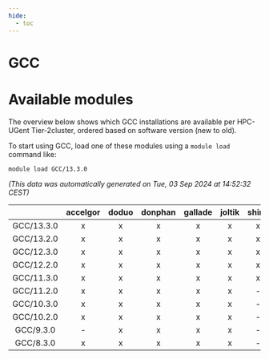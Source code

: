 ```yaml
---
hide:
  - toc
---
```


GCC
===

# Available modules


The overview below shows which GCC installations are available per HPC-UGent Tier-2cluster, ordered based on software version (new to old).

To start using GCC, load one of these modules using a `module load` command like:

```shell
module load GCC/13.3.0
```

*(This data was automatically generated on Tue, 03 Sep 2024 at 14:52:32 CEST)*  

| |accelgor|doduo|donphan|gallade|joltik|shinx|skitty|
| :---: | :---: | :---: | :---: | :---: | :---: | :---: | :---: |
|GCC/13.3.0|x|x|x|x|x|x|x|
|GCC/13.2.0|x|x|x|x|x|x|x|
|GCC/12.3.0|x|x|x|x|x|x|x|
|GCC/12.2.0|x|x|x|x|x|x|x|
|GCC/11.3.0|x|x|x|x|x|x|x|
|GCC/11.2.0|x|x|x|x|x|-|x|
|GCC/10.3.0|x|x|x|x|x|-|x|
|GCC/10.2.0|x|x|x|x|x|-|x|
|GCC/9.3.0|-|x|x|x|x|-|x|
|GCC/8.3.0|x|x|x|x|x|-|x|
